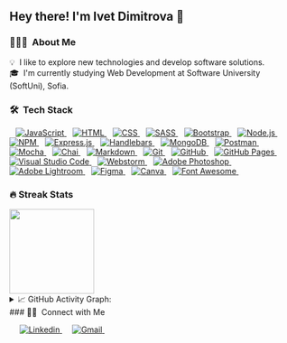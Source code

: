 ## Hey there! I'm Ivet Dimitrova 👋

### 👨🏻‍💻 &nbsp;About Me

💡 &nbsp;I like to explore new technologies and develop software solutions.\
🎓 &nbsp;I'm currently studying Web Development at Software University (SoftUni), Sofia.


### 🛠 &nbsp;Tech Stack

<p align="left"> 
  &ensp;
  <a href="https://developer.mozilla.org/en-US/docs/Web/JavaScript" target="_blank"> 
     <img alt="JavaScript" src="https://img.shields.io/badge/JavaScript%20-%23F7DF1E.svg?logo=javascript&logoColor=black">
   </a>
  &ensp;
  <a href="https://www.w3.org/html" target="_blank"> 
   <img alt="HTML" src="https://img.shields.io/badge/HTML5%20-%23E34F26.svg?logo=html5&logoColor=white">
  </a>   
  &ensp;
  <a href="https://www.w3schools.com/css" target="_blank">
    <img alt="CSS" src="https://img.shields.io/badge/CSS%20-%231572B6.svg?logo=css3&logoColor=white">
  </a>
  &ensp;
  <a href="https://sass-lang.com">
    <img alt="SASS" src="https://img.shields.io/badge/Sass-hotpink.svg?logo=SASS&logoColor=white">
  </a>
  &ensp;
  <a href="https://getbootstrap.com">
    <img alt="Bootstrap" src="https://img.shields.io/badge/Bootstrap-7952B3.svg?logo=bootstrap&logoColor=white">
  </a>
  &ensp;
  <a href="https://nodejs.org/en/about">
      <img alt="Node.js" src="https://img.shields.io/badge/Node.js-43853D.svg?logo=node.js&logoColor=white">
  </a>
  &ensp;
   <a href="https://www.npmjs.com" target="_blank"> 
    <img alt="NPM" src="https://img.shields.io/badge/npm-CB3837?logo=npm&logoColor=white">
  </a>
  &ensp;
  <a href="https://expressjs.com">
    <img alt="Express.js" src="https://img.shields.io/badge/Express.js-404d59.svg?logo=express&logoColor=white">
  </a>
  &ensp;
  <a href="https://handlebarsjs.com">
    <img alt="Handlebars" src="https://img.shields.io/badge/Handlebars.js-FE7A16?&logo=handlebarsdotjs&logoColor=black">
  </a>
  &ensp;
  <a href="https://www.mongodb.com">
    <img alt="MongoDB" src ="https://img.shields.io/badge/MongoDB-4ea94b.svg?logo=mongodb&logoColor=white">
  </a>
  &ensp;
  <a href="https://www.postman.com">
    <img alt="Postman" src="https://img.shields.io/badge/Postman-FF6C37?logo=postman&logoColor=white">
  </a>
  &ensp;
  <a href="https://mochajs.org" target="_blank"> 
    <img alt="Mocha" src="https://img.shields.io/badge/Mocha-8D6748?logo=Mocha&logoColor=white">
  </a>
  &ensp;
    <a href="https://www.chaijs.com" target="_blank"> 
    <img alt="Chai" src="https://img.shields.io/badge/chai-A30701?logo=chai&logoColor=white">
  </a>
  &ensp;
  <a href="https://daringfireball.net/projects/markdown">
    <img alt="Markdown" src="https://img.shields.io/badge/Markdown-000000.svg?logo=markdown&logoColor=white">
  </a>
  &ensp;
    <a href="https://git-scm.com">
      <img alt="Git" src="https://img.shields.io/badge/Git%20-%23F05033.svg?logo=git&logoColor=white">
    </a>
  &ensp;
    <a href="https://github.com">
      <img alt="GitHub" src="https://img.shields.io/badge/GitHub%20-%23A03522.svg?logo=github&logoColor=white">
    </a>
  &ensp;
  <a href="https://pages.github.com">
    <img alt="GitHub Pages" src="https://img.shields.io/badge/GitHub%20Pages-327FC7.svg?logo=github&logoColor=white">
  </a>
  &ensp;
  <a href="https://code.visualstudio.com">
    <img alt="Visual Studio Code" src="https://img.shields.io/badge/Visual%20Studio%20Code-0078d7.svg?logo=visual-studio-code&logoColor=white">
  </a>
  &ensp;
  <a href="https://www.jetbrains.com/webstorm">
    <img alt="Webstorm" src="https://img.shields.io/badge/WebStorm-000000?logo=WebStorm&logoColor=white">
  </a>
  &ensp;
  <a href="https://www.adobe.com/in/products/photoshop.html" target="_blank"> 
    <img alt="Adobe Photoshop" src="https://img.shields.io/badge/Adobe%20Photoshop-2070AA?style=flat&logo=Adobe%20Photoshop&logoColor=white">
  </a>
  &ensp; 
  <a href="https://lightroom.adobe.com" target="_blank"> 
    <img alt="Adobe Lightroom" src="https://img.shields.io/badge/Adobe%20Lightroom-31A8FF?&logo=Adobe%20Lightroom&logoColor=white">
  </a>
  &ensp;
  <a href="https://www.figma.com" target="_blank"> 
    <img alt="Figma" src="https://img.shields.io/badge/Figma-F24E1E?&logo=figma&logoColor=white">
  </a>
  &ensp;
  <a href="https://www.canva.com" target="_blank"> 
    <img alt="Canva" src="https://img.shields.io/badge/Canva-%2300C4CC.svg?&logo=Canva&logoColor=white">
  </a>
  &ensp;
  <a href="https://fontawesome.com" target="_blank"> 
    <img alt="Font Awesome" src="https://img.shields.io/badge/Font_Awesome-339AF0?logo=fontawesome&logoColor=white">
  </a>
  &ensp;
</p>

### 🔥 Streak Stats
<a href="https://github.com/yveette">
  <img height="150px" src="https://github-readme-stats-eight-theta.vercel.app/api/top-langs/?username=yveette&layout=compact&langs_count=8&theme=nord&hide_border=true">
</a>

<details> 
  <summary> 📈 GitHub Activity Graph: </summary>
  <a href="https://activity-graph.herokuapp.com">
    <img alt="GitHub Activity Graph" src="https://activity-graph.herokuapp.com/graph?username=yveette&theme=nord&hide_border=true">
  </a>
  <a href="https://github-profile-summary-cards.vercel.app">
    <img alt="DenverCoder1's Github Stats" src="https://github-profile-summary-cards.vercel.app/api/cards/repos-per-language?username=yveette&theme=vue">
  </a>
  <a href="https://github-profile-summary-cards.vercel.app">
    <img alt="DenverCoder1's Github Stats" src="https://github-profile-summary-cards.vercel.app/api/cards/productive-time?username=yveette&theme=vue">
  </a>
  <a href="https://github-profile-summary-cards.vercel.app">
    <img alt="DenverCoder1's Github Stats" src="https://github-profile-summary-cards.vercel.app/api/cards/profile-details?username=yveette&theme=vue">
  </a>
  <a href="https://github-readme-stats.vercel.app">
    <img alt="DenverCoder1's Github Stats" src="https://github-readme-stats.vercel.app/api/top-langs/?username=yveette&theme=nord">
  </a>
</details> 
### 🤝🏻 &nbsp;Connect with Me

<p align="left"> 
  &emsp;
  <a href="https://www.linkedin.com/in/ivet-d-0535a31b5/" target="_blank"> 
     <img alt="Linkedin" src="https://img.shields.io/badge/LinkedIn-0077B5?style=for-the-badge&logo=linkedin&logoColor=white">
   </a>
  &emsp;
  <a href="https://mail.google.com/mail/u/?authuser=dimitrova.v.ivet@gmail.com" target="_blank"> 
     <img alt="Gmail" src="https://img.shields.io/badge/Gmail-D14836?style=for-the-badge&logo=gmail&logoColor=white">
   </a>
  &emsp;
</p>
